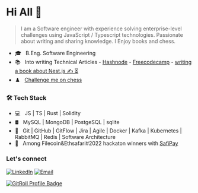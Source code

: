 # Hi All 👋

> I am a Software engineer with experience solving enterprise-level challenges using JavaScript / Typescript technologies. Passionate about writing and sharing knowledge. I Enjoy books and chess.

- 🎓 &nbsp; B.Eng. Software Engineering
- 📚 &nbsp; Into writing Technical Articles - [Hashnode](https://paclinjanja.hashnode.dev/) - [Freecodecamp](https://www.freecodecamp.org/news/author/paclinjanja/) - [writing a book about Nest.js ✍️ ⏳](https://www.linkedin.com/posts/pacifique-linjanja_packt-nestjs-nodejs-activity-7095839935445839872-TdRL?utm_source=share&utm_medium=member_desktop)
- ♟️ &nbsp; [Challenge me on chess](https://www.chess.com/member/ghostpac)

<h3>🛠 Tech Stack</h3>

- 💻 &nbsp; JS | TS | Rust | Solidity
- 🛢 &nbsp; MySQL | MongoDB | PostgeSQL | sqlite
- 🔧 &nbsp; Git | GitHub | GitFlow | Jira | Agile | Docker | Kafka | Kubernetes | RabbitMQ | Redis | Software Architecture
- 👑 &nbsp; Among Filecoin&Ethsafari#2022 hackaton winners with [SafiPay](https://github.com/Foil-Engineering/safipay)

<h3> Let's connect </h3>

<p align="left">
<a href="https://linkedin.com/in/pacifique-linjanja/"><img alt="LinkedIn" src="https://img.shields.io/badge/LinkedIn-pacifiquelinjanja-blue?style=flat-square&logo=linkedin"></a>
<a href="mailto:pacilinja2@gmail.com"><img alt="Email" src="https://img.shields.io/badge/Email-pacilinja2@gmail.com-blue?style=flat-square&logo=Microsoft%20outlook"></a>
</p>

<a href="https://gitroll.io/profile/uRwTBJS2t1qUxwnwuosuSBz7XFSC2" target="_blank"><img src="https://gitroll.io/api/badges/profiles/v1/uRwTBJS2t1qUxwnwuosuSBz7XFSC2" alt="GitRoll Profile Badge"/></a>
